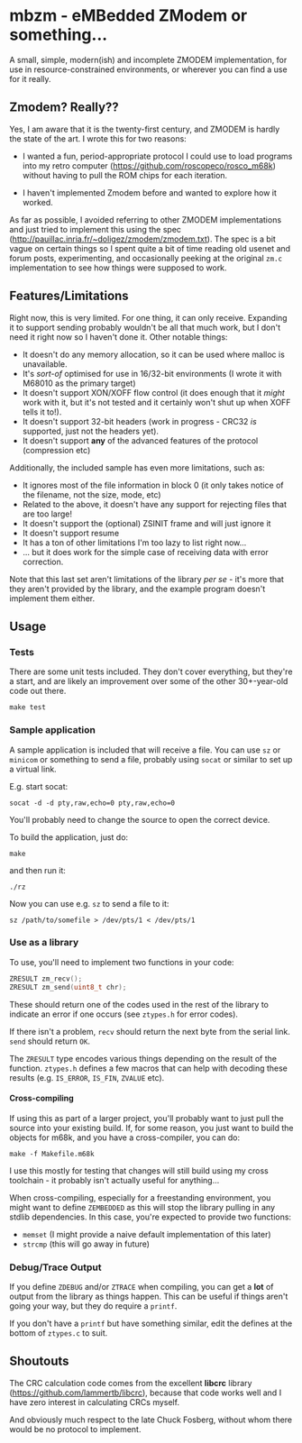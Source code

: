 # mbzm - eMBedded ZModem or something...

A small, simple, modern(ish) and incomplete ZMODEM implementation, for use in resource-constrained 
environments, or wherever you can find a use for it really.

## Zmodem? Really??

Yes, I am aware that it is the twenty-first century, and ZMODEM is hardly the state of the art.
I wrote this for two reasons:

* I wanted a fun, period-appropriate protocol I could use to load 
programs into my retro computer (https://github.com/roscopeco/rosco_m68k) without
having to pull the ROM chips for each iteration. 

* I haven't implemented Zmodem before and wanted to explore how it worked.

As far as possible, I avoided referring to other ZMODEM implementations and just tried to
implement this using the spec (http://pauillac.inria.fr/~doligez/zmodem/zmodem.txt).
The spec is a bit vague on certain things so I spent quite a bit of time reading old
usenet and forum posts, experimenting, and occasionally peeking at the original `zm.c`
implementation to see how things were supposed to work.

## Features/Limitations

Right now, this is very limited. For one thing, it can only receive. Expanding it to support
sending probably wouldn't be all that much work, but I don't need it right now so I haven't
done it. Other notable things:

* It doesn't do any memory allocation, so it can be used where malloc is unavailable.
* It's _sort-of_ optimised for use in 16/32-bit environments (I wrote it with M68010 as the primary target)
* It doesn't support XON/XOFF flow control (it does enough that it _might_ work with it, but it's not tested
  and it certainly won't shut up when XOFF tells it to!).
* It doesn't support 32-bit headers (work in progress - CRC32 _is_ supported, just not the headers yet).
* It doesn't support **any** of the advanced features of the protocol (compression etc)

Additionally, the included sample has even more limitations, such as:

* It ignores most of the file information in block 0 (it only takes notice of the filename, not the size, mode, etc)
* Related to the above, it doesn't have any support for rejecting files that are too large! 
* It doesn't support the (optional) ZSINIT frame and will just ignore it
* It doesn't support resume
* It has a ton of other limitations I'm too lazy to list right now...
* ... but it does work for the simple case of receiving data with error correction.

Note that this last set aren't limitations of the library _per se_ - it's more that they 
aren't provided by the library, and the example program doesn't implement them either.

## Usage

### Tests

There are some unit tests included. They don't cover everything, but they're a start, and
are likely an improvement over some of the other 30+-year-old code out there.

`make test`

### Sample application

A sample application is included that will receive a file. You can use `sz` or `minicom` or
something to send a file, probably using `socat` or similar to set up a virtual link.

E.g. start socat:

`socat -d -d pty,raw,echo=0 pty,raw,echo=0`

You'll probably need to change the source to open the correct device.

To build the application, just do:

`make`

and then run it:

`./rz`

Now you can use e.g. `sz` to send a file to it:

`sz /path/to/somefile > /dev/pts/1 < /dev/pts/1`


### Use as a library

To use, you'll need to implement two functions in your code:

```c
ZRESULT zm_recv();
ZRESULT zm_send(uint8_t chr);
```

These should return one of the codes used in the rest of the library
to indicate an error if one occurs (see `ztypes.h` for error codes). 

If there isn't a problem, `recv` should return the next byte from the serial
link. `send` should return `OK`.

The `ZRESULT` type encodes various things depending on the result of the
function. `ztypes.h` defines a few macros that can help with decoding these
results (e.g. `IS_ERROR`, `IS_FIN`, `ZVALUE` etc).

#### Cross-compiling

If using this as part of a larger project, you'll probably want to just pull
the source into your existing build. If, for some reason, you just want to
build the objects for m68k, and you have a cross-compiler, you can do:

`make -f Makefile.m68k`

I use this mostly for testing that changes will still build using my cross
toolchain - it probably isn't actually useful for anything... 

When cross-compiling, especially for a freestanding environment, you might want
to define `ZEMBEDDED` as this will stop the library pulling in any stdlib
dependencies. In this case, you're expected to provide two functions:

* `memset` (I might provide a naive default implementation of this later)
* `strcmp` (this will go away in future)

### Debug/Trace Output

If you define `ZDEBUG` and/or `ZTRACE` when compiling, you can get
a **lot** of output from the library as things happen. This can be useful
if things aren't going your way, but they do require a `printf`. 

If you don't have a `printf` but have something similar, edit the
defines at the bottom of `ztypes.c` to suit.

## Shoutouts

The CRC calculation code comes from the excellent **libcrc** library
(https://github.com/lammertb/libcrc), because that code works well and
I have zero interest in calculating CRCs myself.

And obviously much respect to the late Chuck Fosberg, without whom 
there would be no protocol to implement.
